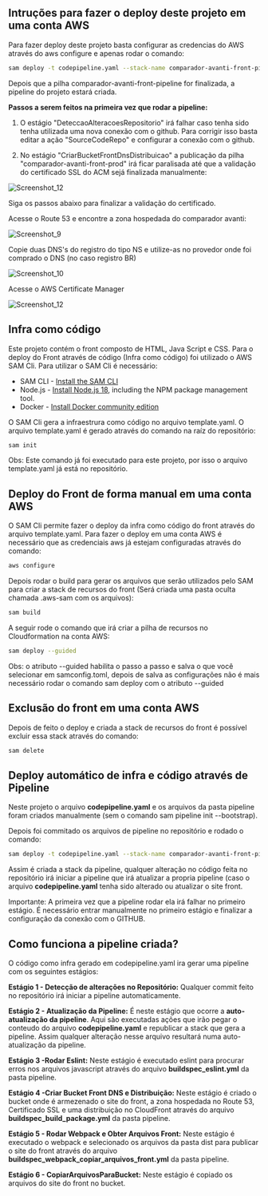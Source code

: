 <!-- @format -->

## Intruções para fazer o deploy deste projeto em uma conta AWS

Para fazer deploy deste projeto basta configurar as credencias do AWS através do aws configure e apenas rodar o comando:

```bash
sam deploy -t codepipeline.yaml --stack-name comparador-avanti-front-pipeline --capabilities=CAPABILITY_IAM
```
Depois que a pilha comparador-avanti-front-pipeline for finalizada, a pipeline do projeto estará criada.

**Passos a serem feitos na primeira vez que rodar a pipeline:**

1) O estágio "DeteccaoAlteracoesRepositorio" irá falhar caso tenha sido tenha utilizada uma nova conexão com o github. Para corrigir isso basta editar a ação "SourceCodeRepo" e configurar a conexão com o github.

2) No estágio "CriarBucketFrontDnsDistribuicao" a publicação da pilha "comparador-avanti-front-prod" irá ficar paralisada até que a validação do certificado SSL do ACM sejá finalizada manualmente:

![Screenshot_12](https://github.com/andrewmaia/comparador-avanti-front/assets/2144032/cfdbb62d-a6ff-4cc3-b492-e22743e471b5)

Siga os passos abaixo para finalizar a validação do certificado.

Acesse o Route 53  e encontre a zona hospedada do comparador avanti:

![Screenshot_9](https://github.com/andrewmaia/comparador-avanti-front/assets/2144032/c8851df6-f21c-43e8-a427-b0efbe31da5e)

Copie duas DNS's do registro do tipo NS e utilize-as no provedor onde foi comprado o DNS (no caso registro BR)

![Screenshot_10](https://github.com/andrewmaia/comparador-avanti-front/assets/2144032/9af4a983-aacf-4263-91cd-903ce821bac6)

Acesse o AWS Certificate Manager

![Screenshot_12](https://github.com/andrewmaia/comparador-avanti-front/assets/2144032/cfdbb62d-a6ff-4cc3-b492-e22743e471b5)

  

   





## Infra como código

Este projeto contém o front composto de HTML, Java Script e CSS.
Para o deploy do Front através de código (Infra como código) foi utilizado o AWS SAM Cli. Para utilizar o SAM Cli é necessário:

- SAM CLI - [Install the SAM CLI](https://docs.aws.amazon.com/serverless-application-model/latest/developerguide/serverless-sam-cli-install.html)
- Node.js - [Install Node.js 18](https://nodejs.org/en/), including the NPM package management tool.
- Docker - [Install Docker community edition](https://hub.docker.com/search/?type=edition&offering=community)

O SAM Cli gera a infraestrura como código no arquivo template.yaml.
O arquivo template.yaml é gerado através do comando na raíz do repositório:

```bash
sam init
```

Obs: Este comando já foi executado para este projeto, por isso o arquivo template.yaml já está no repositório.

## Deploy do Front de forma manual em uma conta AWS

O SAM Cli permite fazer o deploy da infra como código do front através do arquivo template.yaml.
Para fazer o deploy em uma conta AWS é necessário que as credenciais aws já estejam configuradas através do comando:

```bash
aws configure
```

Depois rodar o build para gerar os arquivos que serão utilizados pelo SAM para criar a stack de recursos do front (Será criada uma pasta oculta chamada .aws-sam com os arquivos):

```bash
sam build
```

A seguir rode o comando que irá criar a pilha de recursos no Cloudformation na conta AWS:

```bash
sam deploy --guided
```

Obs: o atributo --guided habilita o passo a passo e salva o que você selecionar em samconfig.toml, depois de salva as configurações não é mais necessário rodar o comando sam deploy com o atributo --guided

## Exclusão do front em uma conta AWS

Depois de feito o deploy e criada a stack de recursos do front é possível excluir essa stack através do comando:

```bash
sam delete
```

## Deploy automático de infra e código através de Pipeline

Neste projeto o arquivo **codepipeline.yaml** e os arquivos da pasta pipeline foram criados manualmente (sem o comando sam pipeline init --bootstrap).

Depois foi commitado os arquivos de pipeline no repositório e rodado o comando:

```bash
sam deploy -t codepipeline.yaml --stack-name comparador-avanti-front-pipeline --capabilities=CAPABILITY_IAM
```

Assim é criada a stack da pipeline, qualquer alteração no código feita no repositório irá iniciar a pipeline que irá atualizar a propria pipeline (caso o arquivo **codepipeline.yaml** tenha sido alterado ou atualizar o site front.

Importante: A primeira vez que a pipeline rodar ela irá falhar no primeiro estágio. É necessário entrar manualmente no primeiro estágio e finalizar a configuração da conexão com o GITHUB.

## Como funciona a pipeline criada?

O código como infra gerado em codepipeline.yaml ira gerar uma pipeline com os seguintes estágios:

**Estágio 1 - Detecção de alterações no Repositório:** Qualquer commit feito no repositório irá iniciar a pipeline automaticamente.

**Estágio 2 - Atualização da Pipeline:** É neste estágio que ocorre a **auto-atualização da pipeline**. Aqui são executadas ações que irão pegar o conteudo do arquivo **codepipeline.yaml** e republicar a stack que gera a pipeline. Assim qualquer alteração nesse arquivo resultará numa auto-atualização da pipeline.

**Estágio 3 -Rodar Eslint:** Neste estágio é executado eslint para procurar erros nos arquivos javascript através do arquivo **buildspec_eslint.yml** da pasta pipeline.

**Estágio 4 -Criar Bucket Front DNS e Distribuição:** Neste estágio é criado o bucket onde é armezenado o site do front, a zona hospedada no Route 53, Certificado SSL e uma distribuição no CloudFront através do arquivo **buildspec_build_package.yml** da pasta pipeline.

**Estágio 5 - Rodar Webpack e Obter Arquivos Front:** Neste estágio é executado o webpack e selecionado os arquivos da pasta dist para publicar o site do front através do arquivo **buildspec_webpack_copiar_arquivos_front.yml** da pasta pipeline.

**Estágio 6 - CopiarArquivosParaBucket:** Neste estágio é copiado os arquivos do site do front no bucket.
